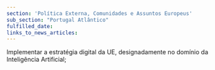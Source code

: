 ```yaml
---
section: 'Política Externa, Comunidades e Assuntos Europeus'
sub_section: "Portugal Atlântico"
fulfilled_date:
links_to_news_articles:
---
```


Implementar a estratégia digital da UE, designadamente no domínio da Inteligência Artificial;